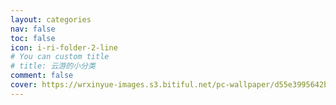 ```yaml
---
layout: categories
nav: false
toc: false
icon: i-ri-folder-2-line
# You can custom title
# title: 云游的小分类
comment: false
cover: https://wrxinyue-images.s3.bitiful.net/pc-wallpaper/d55e3995642b80318211a82e39f09a68.gif
---
```

